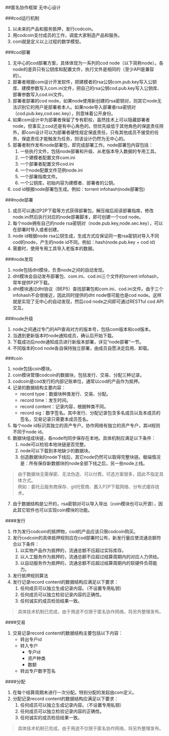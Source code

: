 ##匿名协作框架
无中心设计


###cod运行机制
1. 以未来的产品和服务抵押，发行codcoin。
2. 用codcoin支付成员的工作，调度大家制造产品和服务。
3. com就是定义以上过程的数学模型。

###cod部署
1. 无中心的cod部署方案，具体体现为一系列的cod node（以下简称node）。各node的差异只有公钥库和配置文件，执行文件是相同的（至少API是兼容的）。
2. 部署者根据com设计开发软件，把建模者的rsa公钥com.pub.key写入公钥库、建模参数写入com.ini文件，把自己的rsa公钥cod.pub.key写入公钥库、部署参数写入cod.ini文件。
3. 部署者部署的cod node，如果node使用新创建的rsa密钥对，则其它node无法识别它的用户是部署者本人。如果node导入部署者rsa密钥对（cod.pub.key,cod.sec.key），则意味着公开身份。
4. 如果com设计中为部署者保留了专有职权，虽然技术上可以隐藏部署者node，但事实上cod还是有中心角色的。但优先级低于其他角色的保底责任除外，即com设计可以为部署者硬性规定保底责任，只有其他成员不接受的任务，保底责任才能触发为任务，则该设计仍然为无中心的。
5. 部署者制作发布node部署包，即完成部署工作。node部署包内容包括：
    1. 一些执行文件，包括node部署和升级、从老版本导入数据的专用工具。
    2. 一个建模者配置文件com.ini
    3. 一个部署者配置文件cod.ini
    4. 一个node配置文件范例node.ini
    5. 一个部署指南文件。
    6. 一个公钥库，初始内容为建模者、部署者的公钥。
6. cod id根据node部署包生成。例如：torrent infohash(node部署包)

###node部署
1. 成员可以通过P2P下载等方式获得部署包，解压缩后阅读部署指南，修改node.ini然后执行对应的node部署脚本，即可创建一个cod node。
2. 每个node拥有自己的node rsa密钥对（node.pub.key,node.sec.key），可以在部署时导入或者创建。
3. node id根据node rsa公钥生成，生成方式应保证同一套rsa密钥对导入不同cod的node，产生的node id不同。例如：hash(node.pub.key + cod id)
4. 需要时，使用专用工具导入老版本的数据。

###node发现
1. node包括dht模块，负责node之间的自动发现。
2. dht模块会自动发布部署包、com.ini、cod.ini三个文件的torrent infohash，常年提供P2P下载。
3. dht模块通过dht协议（BEP5）查找部署包和com.ini、cod.ini文件。由于三个infohash不会很接近，因此同时提供的dht node很可能也是cod node。这样就是实现了无中心的自动发现，然后cod node之间即可通过RESTful cod API交互。

###node升级
1. node之间通过专门的API查询对方的版本号，包括com版本和cod版本。
2. 当遇到更新版本时node通知成员，确认后开始下载。
3. 下载成功后node通知成员进行新版本部署，详见“node部署”一节。
4. 不同版本的cod node各自保持独立部署，由成员自愿决定启用、卸载。

###coin
1. node包括coin模块。
2. coin模块管理codcoin的数据块，包括发行、交易、分配三种记录。
3. codcoin是cod发行的内部记账单位，通常以cod的产品作为抵押。
4. 记录的数据结构主要内容：
	- record type：数据块种类发行、交易、分配。
	- record time：发生时间。
	- record content：记录内容，根据种类不同。
	- record sig：数字签名。其中发行、分配记录包含多名成员以及本成员的签名，交易记录只需要本成员签名。
5. 每个node id标识其独立的资产专户。协作网络有独立的资产专户，其id规则不同于node id。
6. 数据块组成块链，各node均同步保存在本地。具体机制应满足以下条件：
	1. node可以检验本地块链是否完整。
	2. node可以下载到本地缺少的数据块。
	3. 创造数据块的node下线后，其它node仍然可以取得完整块链。极端情况是：所有保存新数据块的node全部下线之后，另一些node上线。
>   由于数据块无需保密、无法伪造、可以付费。可选方案很多，因此不指定具体方式。    
>   例如：委托云服务商保存、git托管商、置入P2P下载网络、分布式缓存技术。

7. 由于数据结构是公开的，rsa密钥对可以导入导出（coin模块也可以开源），因此其它软件也可以实现coin模块的功能。

####发行
1. 作为发行codcoin的抵押物，cod的产品应该只限codcoin购买。
2. 发行codcoin的具体抵押规则应在cod部署时公布，新发行量应使流通总额符合以下条件：
	1. 以实物产品作为抵押的，流通总额不应超过实际库存。
	2. 以人工服务作为抵押的，流通总额不应超过结算周期内的对应人力供给。
	3. 以自动服务作为抵押的，流通总额不应超过结算周期内的软硬件负荷能力。
3. 发行抵押规则算法
4. 发行记录record content的数据结构应满足以下要求：
	1. 任何成员可以独立生成记录内容。（不设置专用私钥）
	2. 任何成员可以独立检验记录内容的正确性。
	3. 任何诚实的成员检验结果一致。
>   具体技术机制已完成，由于用途不仅限于匿名协作网络，将另外整理发布。

####交易
1. 交易记录record content的数据结构主要包括以下内容：
	- 转出专户id
	- 转入专户
		- 专户id
		- 资产种类
		- 数额
	- 转出专户数字签名

####分配
1. 在每个结算周期末进行一次分配。特别分配的发起由com定义。
2. 分配记录record content的数据结构应满足以下要求：
	1. 任何成员可以独立生成记录内容。（不设置专用私钥）
	2. 任何成员可以独立检验记录内容的正确性。
	3. 任何诚实的成员检验结果一致。
>   具体技术机制已完成，由于用途不仅限于匿名协作网络，将另外整理发布。